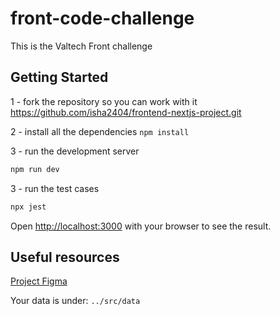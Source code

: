 # front-code-challenge

This is the Valtech Front challenge

## Getting Started

1 - fork the repository so you can work with it
https://github.com/isha2404/frontend-nextjs-project.git

2 - install all the dependencies `npm install`

3 - run the development server

```bash
npm run dev
```

3 - run the test cases

```bash
npx jest
```

Open [http://localhost:3000](http://localhost:3000) with your browser to see the result.

## Useful resources

[Project Figma](https://www.figma.com/design/VSzml7sK3UraIJpYwGg9eQ/Valtech-Tech-Challenge?node-id=0-1&t=IpHy7qL3ajJmN2W3-1)

Your data is under: `../src/data`

```

```
